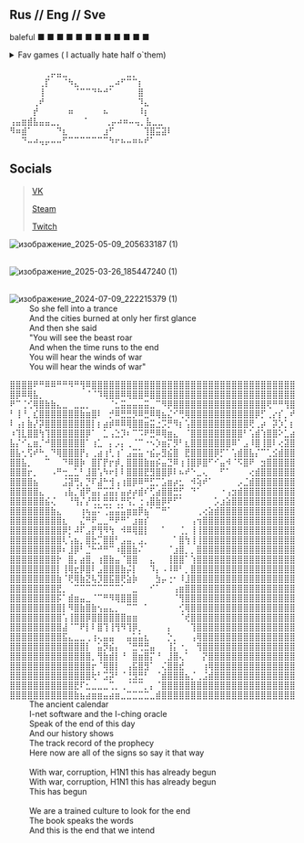 ## Rus // Eng // Sve 

baleful ■ ■ ■ ■ ■ ■ ■ ■ ■ ■ ■ ■

<details>
  <summary> Fav games ( I actually hate half o`them) </summary>  
	
  Apex Legends  <br />

  Elden Ring <br />

  Dark Souls I , III ( tomb of giants and lost izalith is so ass damn blighttown compared to this is a fever dream ) <br />
  
  Dota 2 <br />

  Visual Studio (■ ■ ■ ■  ■ ■ ■)<br />
	
  Albion Online <br /> 

  Dying Light <br />

  Dead Island <br />

  PvZ <br/>
  
  TES 5  <br />

  Doom <br />

  Minceraft lol <br />

  Dark and Darker <br />
	
  Kenshi <br />

  Duolingo (not /j anymore) <br />
	
  In Celebration of Violence <br /> 

  Celeste <br /> 

  IWBTG & IWBTB <br /> 

  MGRR:V <br /> 

  Sulfur <br /> 

  Death Stranding <br /> 

  HL <br /> 

  x64 dbg 😭 <br /> 
  ... and etc ... <br /> 
<br />
<br />
</details>  

⠀⠀⠀⠀⠀⠀⢀⡤⣤⣀⠀⠀⠀⠀⠀⠀⠀⠀⠀⠀⣀⡀⠀⠀⠀⠀⠀⠀<br />
⠀⠀⠀⠀⠀⢀⡏⠀⠀⠈⠳⣄⠀⠀⠀⠀⠀⣀⠴⠋⠉⠉⡆⠀⠀⠀⠀⠀<br />
⠀⠀⠀⠀⠀⢸⠀⠀⠀⠀⠀⠈⠉⠉⠙⠓⠚⠁⠀⠀⠀⠀⣿⠀⠀⠀⠀⠀<br />
⠀⠀⠀⠀⢀⠞⠀⠀⠀⠀⠀⠀⠀⠀⠀⠀⠀⠀⠀⠀⠀⠀⠹⣄⠀⠀⠀⠀<br />
⠀⠀⠀⠀⡞⠀⠀⠀⠀⠀⠶⠀⠀⠀⠀⠀⠦⠀⠀⠀⠀⠀⠸⡆⠀⠀⠀<br />
⢠⣤⣶⣾⣧⣤⣤⣀⡀ ⠀⠀⠀⠈⠀⠀⠀⢀⡤⠴⠶⠤⢤⡀⣧⣀⣀⠀<br />
⠻⠶⣾⠁⠀⠀⠀⠀⠙⣆⠀⠀⠀⠀⠀⠀⣰⠋⠀⠀⠀⠀⠀⢹⣿⣭⣽⠇<br />
⠀⠀⠙⠤⠴⢤⡤⠤⠤⠋⠉⠉⠉⠉⠉⠉⠉⠳⠖⠦⠤⠶⠦⠞⠁⠀
<br />

## Socials  
>[VK](https://vk.com/boredasset)
> 
>[Steam](https://steamcommunity.com/id/IFuckingHateYou__00/)
>
>[Twitch](https://www.twitch.tv/boredpep)
>


![изображение_2025-05-09_205633187 (1)](https://github.com/user-attachments/assets/9d5f87ef-b50d-4e75-8b32-118c636c0057)⠀⠀ <br /> ⠀⠀⠀⠀

![изображение_2025-03-26_185447240 (1)](https://github.com/user-attachments/assets/4ca4305c-6db8-4c79-8682-d1a4267bdde2) <br /> ⠀⠀⠀

![изображение_2024-07-09_222215379 (1)](https://github.com/user-attachments/assets/4211f5fa-e438-42f0-ae7e-6c5fc04b17b4) 
<br /> ⠀⠀⠀
So she fell into a trance<br /> ⠀⠀⠀
And the cities burned at only her first glance<br /> ⠀⠀⠀
And then she said<br /> ⠀⠀⠀
"You will see the beast roar<br /> ⠀⠀⠀
And when the time runs to the end<br /> ⠀⠀⠀
You will hear the winds of war<br /> ⠀⠀⠀
You will hear the winds of war"<br />

⣿⣿⣿⣿⠟⠛⠿⠿⠛⠛⠻⠛⢻⠿⣿⣿⣿⣿⣿⣿⣿⣿⣿⣿⣿⣿⣿⣿⣿⣿⣿⣿⣿⣿⣿⣿⣿⣿⣿⣿⣿⣿⣿⣿⣿⣿⣿⣿⣿
⣿⡿⠿⢿⣧⡀⠀⠀⠀⠀⠀⠀⠀⠈⠈⠹⢿⣿⣿⠿⢿⣿⣿⠿⣿⣿⣿⣿⣿⣿⣿⣿⣿⣿⣿⣿⣿⣿⣿⣿⣿⣿⣿⣿⣿⣿⣿⣿⣿
⠟⠉⢈⢊⢿⣿⣷⣷⣄⣀⠀⣀⣀⡀⠀⠀⠀⠈⣂⣭⣤⣤⣤⣭⣀⠉⠻⡿⣿⣿⣿⣿⣿⣿⣿⣿⣿⣿⣿⣿⣿⣿⣿⣿⢟⠛⠛⢻⣿
⠃⢸⠘⡀⣎⣿⣿⣿⣿⣿⣿⣿⣷⣶⣿⠇⠀⡚⠿⣛⣛⡻⠿⣛⠿⢿⣦⣌⠊⢛⢿⣿⣿⣿⣿⣿⣿⣿⣿⣿⣿⣿⡿⡋⢀⡔⡎⡀⠞
⠇⢠⡆⣷⡜⡽⣿⣿⣿⣿⣿⣿⣿⣿⡇⡆⣴⡾⠿⠿⢿⣿⣿⣶⣭⣐⡩⡛⠻⡆⢡⣿⣿⣿⣿⣿⣿⣿⣿⣿⣿⢟⢀⡴⠀⡽⡱⡁⡆
⠰⢹⣇⣿⣿⢳⢹⣿⣿⣿⣿⣿⣿⡿⠁⠀⣁⢠⣑⡹⠆⠉⠩⠟⣛⠿⢿⣶⣄⠀⠈⣿⣿⣿⣿⣿⣿⣿⣿⣿⠃⢡⣾⢱⣿⣿⠕⣁⣴
⣧⡌⠊⣄⣶⡈⠚⣿⣿⣿⣿⣿⣿⠁⢰⣁⠀⡄⡠⡄⢀⠈⠉⠐⠢⡱⣶⡍⡻⠃⣆⣿⣿⣿⣿⣿⣿⣿⠿⠁⣠⠸⣿⢸⣿⠇⢔⣽⣿
⣿⣧⢂⢫⠞⠓⡀⠙⢿⣿⣿⣿⡟⡄⢀⣴⢰⢃⢰⠁⣠⣭⣥⠐⣮⡤⣻⣮⣿⠀⣟⣿⣿⣿⣿⡿⡋⠁⢡⣾⣿⣧⡌⠉⢁⣪⣾⣿⣿
⣿⣿⣧⡀⠀⠀⠉⠀⠀⠙⠿⣿⡷⠀⣿⡏⡟⡖⡾⡀⣿⣿⣿⣷⣶⡮⣤⣙⠿⢰⢸⣿⡿⣿⠋⠊⣤⠺⠈⠫⣿⠟⠀⣲⣿⣿⣿⣿⣿
⣿⣿⣿⡖⡀⠀⠀⠠⠛⢒⣀⣁⠃⣸⣿⢡⠳⠖⡇⠇⣿⣿⣿⣟⣻⣿⣿⡿⠇⠦⠞⠑⣀⢄⠀⠀⠋⠁⠀⠀⠀⢔⣾⣿⣿⣿⣿⣿⣿
⣿⣿⣿⣿⣦⠀⠀⠀⠀⣨⣽⢛⡄⡙⠏⣼⠓⢺⢠⢰⣿⡿⠿⠛⣋⡉⣡⣶⡴⣂⠀⠺⢵⠞⠁⠀⠀⠀⠀⡠⣈⣾⣿⣿⣿⣿⣿⣿⣿
⣿⣿⣿⣿⣿⣄⠀⠀⠀⢠⣧⡈⣾⠟⣤⡍⣩⣭⡌⣤⡴⡴⣾⠎⢋⣴⣿⣿⣛⡋⠀⠙⠁⠀⠀⠀⠐⢠⣲⣾⣿⣿⣿⣿⣿⣿⣿⣿⣿
⣿⣿⣿⣿⣿⣿⣮⢌⠀⠀⠘⢻⡌⡜⢛⡃⣛⡛⢃⡛⢫⡁⢐⢠⣿⣷⡿⠟⠋⠁⠀⠀⠀⠀⠀⡡⣰⣵⣿⣿⣿⣿⣿⣿⣿⣿⣿⣿⣿
⣿⣿⣿⣿⣿⣿⣿⣷⣄⠀⠀⠀⢰⢦⣬⠍⢈⣥⣬⣥⣶⣶⡿⣦⠁⠉⠛⠁⠀⠀⠀⠀⢀⢔⣵⣾⣿⣿⣿⣿⣿⣿⣿⣿⣿⣿⣿⣿⣿
⣿⣿⣿⣿⣿⣿⣿⣿⣿⣆⠀⠀⣌⠛⠟⣀⣀⠛⠟⠛⠁⣰⣶⡎⠀⠀⠀⠀⠀⠀⠀⢠⢲⣿⣿⣿⣿⣿⣿⣿⣿⣿⣿⣿⣿⣿⣿⣿⣿
⣿⣿⣿⣿⣿⣿⣿⣿⣿⡿⡃⠼⠏⣠⡟⢻⠻⢳⠀⠺⠿⢿⣿⡇⠀⠀⠁⠀⠀⢈⡀⢸⢸⣿⣿⣿⣿⣿⣿⣿⣿⣿⣿⣿⣿⣿⣿⣿⣿
⣿⣿⣿⣿⣿⣿⣿⣿⣿⢇⢡⣦⡀⣿⣗⡉⣿⣿⠃⣠⣤⡀⣠⡀⠀⠀⠀⠀⠁⣿⢳⢸⢸⣿⣿⣿⣿⣿⣿⣿⣿⣿⣿⣿⣿⣿⣿⣿⣿
⣿⣿⣿⣿⣿⣿⣿⣿⡿⠆⣸⡿⠃⣈⠓⠚⠛⠉⠰⣿⣿⣷⠌⠀⠀⠀⠀⠈⣰⣿⡀⡀⣿⣿⣿⣿⣿⣿⣿⣿⣿⣿⣿⣿⣿⣿⣿⣿⣿
⣿⣿⣿⣿⣿⣿⣿⣿⡗⠀⣿⡄⣴⣿⡀⢰⣿⣷⣤⠈⣿⣿⠀⠀⣄⠀⠀⢸⣿⣿⠁⢱⣿⣿⣿⣿⣿⣿⣿⣿⣿⣿⣿⣿⣿⣿⣿⣿⣿
⣿⣿⣿⣿⣿⣿⣿⣿⡇⢸⢿⣖⡿⣿⠇⣠⣿⣿⣿⣷⡬⡇⠀⠀⠹⡄⠠⠸⠿⠃⡀⣿⣿⣿⣿⣿⣿⣿⣿⣿⣿⣿⣿⣿⣿⣿⣿⣿⣿
⣿⣿⣿⣿⣿⣿⣿⣿⣷⠈⢟⢿⣷⣝⢧⡹⣿⣯⣿⢟⣵⡷⠀⠀⠀⣳⡤⢐⠂⠸⣸⣿⣿⣿⣿⣿⣿⣿⣿⣿⣿⣿⣿⣿⣿⣿⣿⣿⣿
⣿⣿⣿⣿⣿⣿⣿⣿⣟⡀⠀⠉⠉⠉⠉⠉⠉⠉⠉⠁⠀⣀⠀⠀⠊⠁⠀⠀⢠⣶⣿⣿⣿⣿⣿⣿⣿⣿⣿⣿⣿⣿⣿⣿⣿⣿⣿⣿⣿
⣿⣿⣿⣿⣿⣿⣿⣿⡯⠁⣾⣶⣤⣀⠈⠉⠛⠻⢿⣿⣿⣿⠀⠀⠀⠀⠀⠀⠈⢻⣿⣿⣿⣿⣿⣿⣿⣿⣿⣿⣿⣿⣿⣿⣿⣿⣿⣿⣿
⣿⣿⣿⣿⣿⣿⣿⣿⣿⡇⠻⣿⣷⣿⣷⢢⣤⣄⡀⠀⠉⠉⠀⠁⠀⠀⠀⠀⠀⢊⢿⣿⣿⣿⣿⣿⣿⣿⣿⣿⣿⣿⣿⣿⣿⣿⣿⣿⣿
⣿⣿⣿⣿⣿⣿⣿⣿⣿⢡⢸⣿⣿⡿⣿⣿⣿⣿⣿⣿⣶⣶⠀⠀⠀⠀⠀⠀⠀⠈⢞⣿⣿⣿⣿⣿⣿⣿⣿⣿⣿⣿⣿⣿⣿⣿⣿⣿⣿
⣿⣿⣿⣿⣿⣿⣿⣿⣿⣼⠈⠉⠟⡇⠇⣿⢹⢸⢻⠻⢹⡿⡀⠀⠀⠀⠀⡄⠀⠀⠀⢹⣿⣿⣿⣿⣿⣿⣿⣿⣿⣿⣿⣿⣿⣿⣿⣿⣿
⣿⣿⣿⣿⣿⣿⣿⣿⣿⣯⣄⣀⣀⢀⢰⢄⣤⣤⠀⠀⣤⣥⣥⣆⠀⠀⠀⡑⡀⠀⠀⢠⢿⣿⣿⣿⣿⣿⣿⣿⣿⣿⣿⣿⣿⣿⣿⣿⣿
⣿⣿⣿⣿⣿⣿⣿⣿⣿⣿⣿⣿⣿⡇⠀⣥⡻⣮⡄⠀⠈⣛⢛⣛⣤⠀⠀⢸⡅⠐⡀⠀⢻⣿⣿⣿⣿⣿⣿⣿⣿⣿⣿⣿⣿⣿⣿⣿⣿
⣿⣿⣿⣿⣿⣿⣿⣿⣿⣿⣿⣿⣿⣿⡀⢻⣷⣾⡇⠘⠀⣿⣶⣿⡍⠘⠀⣸⣿⢄⠁⠀⠀⡝⣿⣿⣿⣿⣿⣿⣿⣿⣿⣿⣿⣿⣿⣿⣿
⣿⣿⣿⣿⣿⣿⣿⣿⣿⣿⣿⣿⣿⣿⡖⠈⢿⣿⡇⠀⢠⣯⣿⣻⠁⠀⢌⣿⣿⣞⠀⠀⠀⢰⢿⣿⣿⣿⣿⣿⣿⣿⣿⣿⣿⣿⣿⣿⣿
⣿⣿⣿⣿⣿⣿⣿⣿⣿⣿⣿⣿⣿⣿⢗⠃⣩⡽⠃⠈⢘⣻⣛⠃⠀⠈⣾⣿⣿⣿⣦⡈⢀⣨⣾⣿⣿⣿⣿⣿⣿⣿⣿⣿⣿⣿⣿⣿⣿
⣿⣿⣿⣿⣿⣿⣿⣿⣿⣿⣿⣟⠏⣂⣀⣀⣀⢉⡀⢀⠈⠉⠉⡀⡄⠈⣿⣿⣿⣿⣿⣿⣿⣿⣿⣿⣿⣿⣿⣿⣿⣿⣿⣿⣿⣿⣿⣿⣿
⣿⣿⣿⣿⣿⣿⣿⣿⣿⣿⣿⣷⣦⣴⣶⣶⣤⣴⣶⣀⣉⣉⣉⣉⣀⣾⣿⣿⣿⣿⣿⣿⣿⣿⣿⣿⣿⣿⣿⣿⣿⣿⣿⣿⣿⣿⣿⣿⣿
<br /> ⠀⠀⠀
The ancient calendar<br /> ⠀⠀⠀
I-net software and the I-ching oracle<br /> ⠀⠀⠀
Speak of the end of this day<br /> ⠀⠀⠀
And our history shows<br /> ⠀⠀⠀
The track record of the prophecy<br /> ⠀⠀⠀
Here now are all of the signs so say it that way<br /> ⠀⠀⠀
<br /> ⠀⠀⠀
With war, corruption, H1N1 this has already begun<br /> ⠀⠀⠀
With war, corruption, H1N1 this has already begun<br /> ⠀⠀⠀
This has begun<br /> ⠀⠀⠀
<br /> ⠀⠀⠀
We are a trained culture to look for the end<br /> ⠀⠀⠀
The book speaks the words<br /> ⠀⠀⠀
And this is the end that we intend<br /> ⠀⠀⠀
⠀⠀⠀⠀⠀⠀⠀⠀⠀⠀⠀⠀⠀⠀⠀⠀⠀⠀⠀⠀⠀⠀⠀⠀⠀⠀⠀⠀⠀
<!---
bored-asset/bored-asset is a ✨ special ✨ repository because its `README.md` (this file) appears on your GitHub profile.
You can click the Preview link to take a look at your changes.
--->

